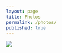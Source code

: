 ```yaml
---
layout: page
title: Photos
permalink: /photos/
published: true
---
```


<div class="home">
  <img src="https://farm3.staticflickr.com/2907/14164178659_f5fe3fefe0_m.jpg" />
</div>